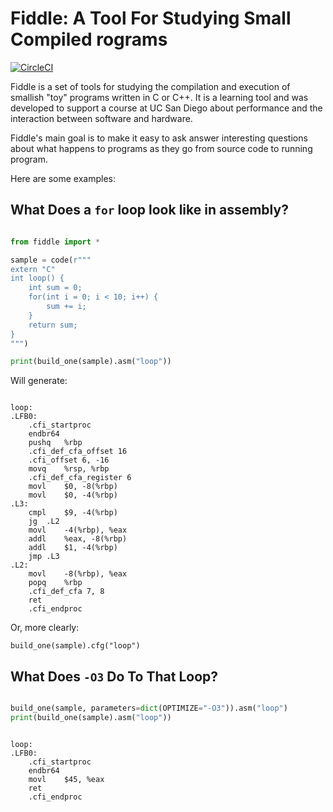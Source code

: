 # Fiddle: A Tool For Studying Small Compiled rograms

[![CircleCI](https://circleci.com/gh/circleci/circleci-docs.svg?style=svg)](https://circleci.com/gh/circleci/circleci-docs)


Fiddle is a set of tools for studying the compilation and execution of smallish
"toy" programs written in C or C++.  It is a learning tool and was developed to
support a course at UC San Diego about performance and the interaction between
software and hardware.

Fiddle's main goal is to make it easy to ask answer interesting questions about
what happens to programs as they go from source code to running program.

Here are some examples:

## What Does a `for` loop look like in assembly?

```python

from fiddle import *

sample = code(r"""
extern "C"
int loop() {
	int sum = 0;
	for(int i = 0; i < 10; i++) {
		sum += i;
	}
	return sum;
}
""")

print(build_one(sample).asm("loop"))

```

Will generate:

```gas

loop:
.LFB0:
	.cfi_startproc
	endbr64
	pushq	%rbp
	.cfi_def_cfa_offset 16
	.cfi_offset 6, -16
	movq	%rsp, %rbp
	.cfi_def_cfa_register 6
	movl	$0, -8(%rbp)
	movl	$0, -4(%rbp)
.L3:
	cmpl	$9, -4(%rbp)
	jg	.L2
	movl	-4(%rbp), %eax
	addl	%eax, -8(%rbp)
	addl	$1, -4(%rbp)
	jmp	.L3
.L2:
	movl	-8(%rbp), %eax
	popq	%rbp
	.cfi_def_cfa 7, 8
	ret
	.cfi_endproc
```

Or, more clearly:

```
build_one(sample).cfg("loop") 
```

## What Does `-O3` Do To That Loop?

```python

build_one(sample, parameters=dict(OPTIMIZE="-O3")).asm("loop")
print(build_one(sample).asm("loop"))
```

```gas

loop:
.LFB0:
	.cfi_startproc
	endbr64
	movl	$45, %eax
	ret
	.cfi_endproc
```

